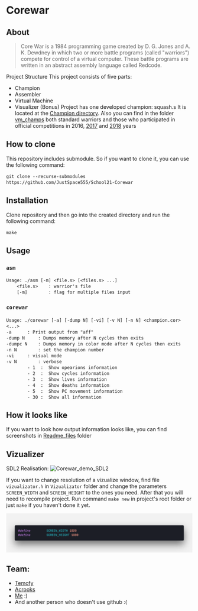 # Corewar
## About
> Core War is a 1984 programming game created by D. G. Jones and A. K. Dewdney in which
> two or more battle programs (called "warriors") compete for control of a virtual computer.
> These battle programs are written in an abstract assembly language called Redcode.

Project Structure
This project consists of five parts:

+ Champion
+ Assembler
+ Virtual Machine
+ Visualizer (Bonus)
Project has one developed champion: squash.s It is located at the [Champion directory][Champ_dir].
Also you can find in the folder [vm_champs][vm_champs_dir] both standard warriors and those who participated
in official competitions in 2016, [2017][2017_champ] and [2018][2018_champ] years

[Champ_dir]:https://github.com/JustSpace555/School21-Corewar/tree/master/Champion
[vm_champs_dir]:https://github.com/JustSpace555/School21-Corewar/tree/master/vm_champs
[2017_champ]:https://www.youtube.com/watch?v=A8DPfQL3uO0
[2018_champ]:https://www.youtube.com/watch?v=R-OkYyzp-DI

## How to clone
This repository includes submodule. So if you want to clone it, you can use the following command:

	git clone --recurse-submodules https://github.com/JustSpace555/School21-Corewar

## Installation
Clone repository and then go into the created directory and run the following command:

	make

## Usage
### `asm`
	Usage: ./asm [-m] <file.s> [<files.s> ...]
		<file.s>	: warrior's file
		[-m]		: flag for multiple files input

### `corewar`
	Usage: ./corewar [-a] [-dump N] [-vi] [-v N] [-n N] <champion.cor> <...>
	-a		: Print output from "aff"
	-dump N		: Dumps memory after N cycles then exits
	-dumpc N	: Dumps memory in color mode after N cycles then exits
	-n N		: set the champion number
	-vi		: visual mode
	-v N		: verbose
			- 1  :	Show opearions information
			- 2  :	Show cycles information
			- 3  :	Show lives information
			- 4  :	Show deaths information
			- 5  :	Show PC movement information
			- 30 :	Show all information

## How it looks like
If you want to look how output information looks like, you can find screenshots in [Readme_files][RD_folder] folder

[RD_folder]:https://github.com/JustSpace555/School21-Corewar/tree/master/Readme_files

## Vizualizer
SDL2 Realisation:
![Corewar_demo_SDL2](https://github.com/JustSpace555/School21-Corewar/blob/master/Readme_files/Corewar_demo.gif)

If you want to change resolution of a vizualize window, find file `vizualizator.h` in `Vizualizator` folder
and change the parameters `SCREEN_WIDTH` and `SCREEN_HEIGHT` to the ones you need. After that you will need to recompile project.
Run command `make new` in project's root folder or just `make` if you haven't done it yet.

![resolution](https://github.com/JustSpace555/School21-Corewar/blob/master/Readme_files/resolution.png)

## Team:
+ [Temofy](https://github.com/temofy)
+ [Acrooks](https://github.com/Cybersky21)
+ [Me](https://github.com/JustSpace555) :)
+ And another person who doesn't use github :(
	
